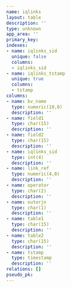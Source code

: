 ```yaml
---
name: iqlinks
layout: table
description: ''
type: unknown
app_area: ''
primary_key: 
indexes:
- name: iqlinks_sid
  unique: false
  columns:
  - iqlinks_sid
- name: iqlinks_tstamp
  unique: true
  columns:
  - tstamp
columns:
- name: bv_name
  type: numeric(10,0)
  description: ''
- name: field1
  type: char(15)
  description: ''
- name: field2
  type: char(15)
  description: ''
- name: iqlinks_sid
  type: int(4)
  description: ''
- name: link_ref
  type: numeric(4,0)
  description: ''
- name: operator
  type: char(2)
  description: ''
- name: outerjn
  type: char(1)
  description: ''
- name: table1
  type: char(15)
  description: ''
- name: table2
  type: char(15)
  description: ''
- name: tstamp
  type: timestamp
  description: ''
relations: []
pseudo_pk: 
---
```


